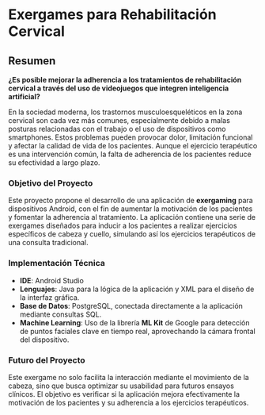 # Exergames para Rehabilitación Cervical

## Resumen

**¿Es posible mejorar la adherencia a los tratamientos de rehabilitación cervical a través del uso de videojuegos que integren inteligencia artificial?**

En la sociedad moderna, los trastornos musculoesqueléticos en la zona cervical son cada vez más comunes, especialmente debido a malas posturas relacionadas con el trabajo o el uso de dispositivos como smartphones. Estos problemas pueden provocar dolor, limitación funcional y afectar la calidad de vida de los pacientes. Aunque el ejercicio terapéutico es una intervención común, la falta de adherencia de los pacientes reduce su efectividad a largo plazo.

### Objetivo del Proyecto

Este proyecto propone el desarrollo de una aplicación de **exergaming** para dispositivos Android, con el fin de aumentar la motivación de los pacientes y fomentar la adherencia al tratamiento. La aplicación contiene una serie de exergames diseñados para inducir a los pacientes a realizar ejercicios específicos de cabeza y cuello, simulando así los ejercicios terapéuticos de una consulta tradicional.

### Implementación Técnica

- **IDE**: Android Studio
- **Lenguajes**: Java para la lógica de la aplicación y XML para el diseño de la interfaz gráfica.
- **Base de Datos**: PostgreSQL, conectada directamente a la aplicación mediante consultas SQL.
- **Machine Learning**: Uso de la librería **ML Kit** de Google para detección de puntos faciales clave en tiempo real, aprovechando la cámara frontal del dispositivo.

### Futuro del Proyecto

Este exergame no solo facilita la interacción mediante el movimiento de la cabeza, sino que busca optimizar su usabilidad para futuros ensayos clínicos. El objetivo es verificar si la aplicación mejora efectivamente la motivación de los pacientes y su adherencia a los ejercicios terapéuticos.
